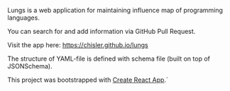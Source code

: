 Lungs is a web application for maintaining influence map of programming languages.

You can search for and add information via GitHub Pull Request.

Visit the app here: https://chisler.github.io/lungs

The structure of YAML-file is defined with schema file (built on top of JSONSchema).  

This project was bootstrapped with [Create React App](https://github.com/facebookincubator/create-react-app).`